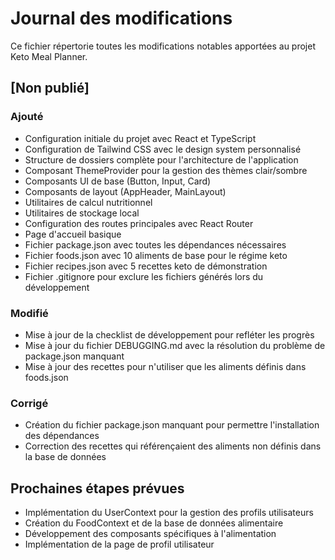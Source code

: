 # Journal des modifications

Ce fichier répertorie toutes les modifications notables apportées au projet Keto Meal Planner.

## [Non publié]

### Ajouté
- Configuration initiale du projet avec React et TypeScript
- Configuration de Tailwind CSS avec le design system personnalisé
- Structure de dossiers complète pour l'architecture de l'application
- Composant ThemeProvider pour la gestion des thèmes clair/sombre
- Composants UI de base (Button, Input, Card)
- Composants de layout (AppHeader, MainLayout)
- Utilitaires de calcul nutritionnel
- Utilitaires de stockage local
- Configuration des routes principales avec React Router
- Page d'accueil basique
- Fichier package.json avec toutes les dépendances nécessaires
- Fichier foods.json avec 10 aliments de base pour le régime keto
- Fichier recipes.json avec 5 recettes keto de démonstration
- Fichier .gitignore pour exclure les fichiers générés lors du développement

### Modifié
- Mise à jour de la checklist de développement pour refléter les progrès
- Mise à jour du fichier DEBUGGING.md avec la résolution du problème de package.json manquant
- Mise à jour des recettes pour n'utiliser que les aliments définis dans foods.json

### Corrigé
- Création du fichier package.json manquant pour permettre l'installation des dépendances
- Correction des recettes qui référençaient des aliments non définis dans la base de données

## Prochaines étapes prévues
- Implémentation du UserContext pour la gestion des profils utilisateurs
- Création du FoodContext et de la base de données alimentaire
- Développement des composants spécifiques à l'alimentation
- Implémentation de la page de profil utilisateur